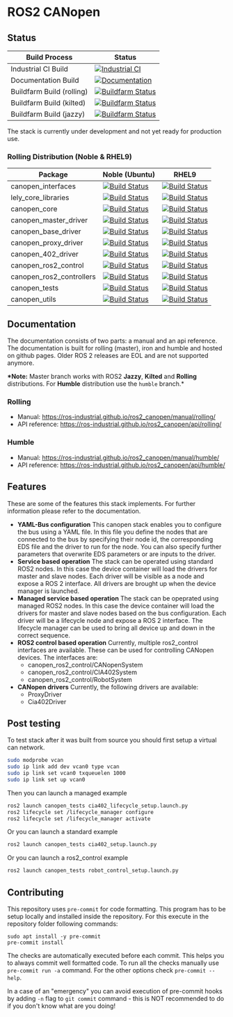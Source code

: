 # ROS2 CANopen

## Status

| Build Process             | Status                                                                                                                                                                                                               |
| ------------------------- | -------------------------------------------------------------------------------------------------------------------------------------------------------------------------------------------------------------------- |
| Industrial CI Build       | [![Industrial CI](https://github.com/ros-industrial/ros2_canopen/actions/workflows/rolling.yml/badge.svg)](https://github.com/ros-industrial/ros2_canopen/actions/workflows/rolling.yml)                             |
| Documentation Build       | [![Documentation](https://github.com/ros-industrial/ros2_canopen/actions/workflows/rolling_documentation.yml/badge.svg)](https://github.com/ros-industrial/ros2_canopen/actions/workflows/rolling_documentation.yml) |
| Buildfarm Build (rolling) | [![Buildfarm Status](https://build.ros2.org/job/Rdev__ros2_canopen__ubuntu_noble_amd64/badge/icon)](https://build.ros2.org/job/Rdev__ros2_canopen__ubuntu_noble_amd64/)                                              |
| Buildfarm Build (kilted)  | [![Buildfarm Status](https://build.ros2.org/job/Kdev__ros2_canopen__ubuntu_noble_amd64/badge/icon)](https://build.ros2.org/job/Kdev__ros2_canopen__ubuntu_noble_amd64/)                                              |
| Buildfarm Build (jazzy)   | [![Buildfarm Status](https://build.ros2.org/job/Jdev__ros2_canopen__ubuntu_noble_amd64/badge/icon)](https://build.ros2.org/job/Jdev__ros2_canopen__ubuntu_noble_amd64/)                                              |

The stack is currently under development and not yet ready for production use.

### Rolling Distribution (Noble & RHEL9)

| Package                  | Noble (Ubuntu)                                                                                                                                                                                                        | RHEL9                                                                                                                                                                                                                   |
| ------------------------ | --------------------------------------------------------------------------------------------------------------------------------------------------------------------------------------------------------------------- | ----------------------------------------------------------------------------------------------------------------------------------------------------------------------------------------------------------------------- |
| canopen_interfaces       | [![Build Status](https://build.ros2.org/job/Rbin_uN64__canopen_interfaces__ubuntu_noble_amd64__binary/badge/icon)](https://build.ros2.org/job/Rbin_uN64__canopen_interfaces__ubuntu_noble_amd64__binary/)             | [![Build Status](https://build.ros2.org/job/Rbin_rhel_el964__canopen_interfaces__rhel_9_x86_64__binary/badge/icon)](https://build.ros2.org/job/Rbin_rhel_el964__canopen_interfaces__rhel_9_x86_64__binary/)             |
| lely_core_libraries      | [![Build Status](https://build.ros2.org/job/Rbin_uN64__lely_core_libraries__ubuntu_noble_amd64__binary/badge/icon)](https://build.ros2.org/job/Rbin_uN64__lely_core_libraries__ubuntu_noble_amd64__binary/)           | [![Build Status](https://build.ros2.org/job/Rbin_rhel_el964__lely_core_libraries__rhel_9_x86_64__binary/badge/icon)](https://build.ros2.org/job/Rbin_rhel_el964__lely_core_libraries__rhel_9_x86_64__binary/)           |
| canopen_core             | [![Build Status](https://build.ros2.org/job/Rbin_uN64__canopen_core__ubuntu_noble_amd64__binary/badge/icon)](https://build.ros2.org/job/Rbin_uN64__canopen_core__ubuntu_noble_amd64__binary/)                         | [![Build Status](https://build.ros2.org/job/Rbin_rhel_el964__canopen_core__rhel_9_x86_64__binary/badge/icon)](https://build.ros2.org/job/Rbin_rhel_el964__canopen_core__rhel_9_x86_64__binary/)                         |
| canopen_master_driver    | [![Build Status](https://build.ros2.org/job/Rbin_uN64__canopen_master_driver__ubuntu_noble_amd64__binary/badge/icon)](https://build.ros2.org/job/Rbin_uN64__canopen_master_driver__ubuntu_noble_amd64__binary/)       | [![Build Status](https://build.ros2.org/job/Rbin_rhel_el964__canopen_master_driver__rhel_9_x86_64__binary/badge/icon)](https://build.ros2.org/job/Rbin_rhel_el964__canopen_master_driver__rhel_9_x86_64__binary/)       |
| canopen_base_driver      | [![Build Status](https://build.ros2.org/job/Rbin_uN64__canopen_base_driver__ubuntu_noble_amd64__binary/badge/icon)](https://build.ros2.org/job/Rbin_uN64__canopen_base_driver__ubuntu_noble_amd64__binary/)           | [![Build Status](https://build.ros2.org/job/Rbin_rhel_el964__canopen_base_driver__rhel_9_x86_64__binary/badge/icon)](https://build.ros2.org/job/Rbin_rhel_el964__canopen_base_driver__rhel_9_x86_64__binary/)           |
| canopen_proxy_driver     | [![Build Status](https://build.ros2.org/job/Rbin_uN64__canopen_proxy_driver__ubuntu_noble_amd64__binary/badge/icon)](https://build.ros2.org/job/Rbin_uN64__canopen_proxy_driver__ubuntu_noble_amd64__binary/)         | [![Build Status](https://build.ros2.org/job/Rbin_rhel_el964__canopen_proxy_driver__rhel_9_x86_64__binary/badge/icon)](https://build.ros2.org/job/Rbin_rhel_el964__canopen_proxy_driver__rhel_9_x86_64__binary/)         |
| canopen_402_driver       | [![Build Status](https://build.ros2.org/job/Rbin_uN64__canopen_402_driver__ubuntu_noble_amd64__binary/badge/icon)](https://build.ros2.org/job/Rbin_uN64__canopen_402_driver__ubuntu_noble_amd64__binary/)             | [![Build Status](https://build.ros2.org/job/Rbin_rhel_el964__canopen_402_driver__rhel_9_x86_64__binary/badge/icon)](https://build.ros2.org/job/Rbin_rhel_el964__canopen_402_driver__rhel_9_x86_64__binary/)             |
| canopen_ros2_control     | [![Build Status](https://build.ros2.org/job/Rbin_uN64__canopen_ros2_control__ubuntu_noble_amd64__binary/badge/icon)](https://build.ros2.org/job/Rbin_uN64__canopen_ros2_control__ubuntu_noble_amd64__binary/)         | [![Build Status](https://build.ros2.org/job/Rbin_rhel_el964__canopen_ros2_control__rhel_9_x86_64__binary/badge/icon)](https://build.ros2.org/job/Rbin_rhel_el964__canopen_ros2_control__rhel_9_x86_64__binary/)         |
| canopen_ros2_controllers | [![Build Status](https://build.ros2.org/job/Rbin_uN64__canopen_ros2_controllers__ubuntu_noble_amd64__binary/badge/icon)](https://build.ros2.org/job/Rbin_uN64__canopen_ros2_controllers__ubuntu_noble_amd64__binary/) | [![Build Status](https://build.ros2.org/job/Rbin_rhel_el964__canopen_ros2_controllers__rhel_9_x86_64__binary/badge/icon)](https://build.ros2.org/job/Rbin_rhel_el964__canopen_ros2_controllers__rhel_9_x86_64__binary/) |
| canopen_tests            | [![Build Status](https://build.ros2.org/job/Rbin_uN64__canopen_tests__ubuntu_noble_amd64__binary/badge/icon)](https://build.ros2.org/job/Rbin_uN64__canopen_tests__ubuntu_noble_amd64__binary/)                       | [![Build Status](https://build.ros2.org/job/Rbin_rhel_el964__canopen_tests__rhel_9_x86_64__binary/badge/icon)](https://build.ros2.org/job/Rbin_rhel_el964__canopen_tests__rhel_9_x86_64__binary/)                       |
| canopen_utils            | [![Build Status](https://build.ros2.org/job/Rbin_uN64__canopen_utils__ubuntu_noble_amd64__binary/badge/icon)](https://build.ros2.org/job/Rbin_uN64__canopen_utils__ubuntu_noble_amd64__binary/)                       | [![Build Status](https://build.ros2.org/job/Rbin_rhel_el964__canopen_utils__rhel_9_x86_64__binary/badge/icon)](https://build.ros2.org/job/Rbin_rhel_el964__canopen_utils__rhel_9_x86_64__binary/)                       |

## Documentation

The documentation consists of two parts: a manual and an api reference.
The documentation is built for rolling (master), iron and humble and hosted on github pages.
Older ROS 2 releases are EOL and are not supported anymore.

**\*Note:** Master branch works with ROS2 **Jazzy**, **Kilted** and **Rolling** distributions. For **Humble** distribution use the `humble` branch.\*

### Rolling

- Manual: https://ros-industrial.github.io/ros2_canopen/manual/rolling/
- API reference: https://ros-industrial.github.io/ros2_canopen/api/rolling/

### Humble

- Manual: https://ros-industrial.github.io/ros2_canopen/manual/humble/
- API reference: https://ros-industrial.github.io/ros2_canopen/api/humble/

## Features

These are some of the features this stack implements. For further information please refer to the documentation.

- **YAML-Bus configuration**
  This canopen stack enables you to configure the bus using a YAML file. In this file you define the nodes that are connected to the bus by specifying their node id, the corresponding EDS file and the driver to run for the node. You can also specify further parameters that overwrite EDS parameters or are inputs to the driver.
- **Service based operation**
  The stack can be operated using standard ROS2 nodes. In this case the device container will load the drivers for master and slave nodes. Each driver will be visible as a
  node and expose a ROS 2 interface. All drivers are brought up when the device manager is launched.
- **Managed service based operation**
  The stack can be opeprated using managed ROS2 nodes. In
  this case the device container will load the drivers for master and slave nodes based on the bus configuration. Each driver will be a lifecycle node and expose a ROS 2 interface. The lifecycle manager can be used to bring all
  device up and down in the correct sequence.
- **ROS2 control based operation**
  Currently, multiple ros2_control interfaces are available. These can be used for controlling CANopen devices. The interfaces are:
  - canopen_ros2_control/CANopenSystem
  - canopen_ros2_control/CIA402System
  - canopen_ros2_control/RobotSystem
- **CANopen drivers**
  Currently, the following drivers are available:
  - ProxyDriver
  - Cia402Driver

## Post testing

To test stack after it was built from source you should first setup a virtual can network.

```bash
sudo modprobe vcan
sudo ip link add dev vcan0 type vcan
sudo ip link set vcan0 txqueuelen 1000
sudo ip link set up vcan0
```

Then you can launch a managed example

```bash
ros2 launch canopen_tests cia402_lifecycle_setup.launch.py
ros2 lifecycle set /lifecycle_manager configure
ros2 lifecycle set /lifecycle_manager activate
```

Or you can launch a standard example

```bash
ros2 launch canopen_tests cia402_setup.launch.py
```

Or you can launch a ros2_control example

```bash
ros2 launch canopen_tests robot_control_setup.launch.py
```

## Contributing

This repository uses `pre-commit` for code formatting.
This program has to be setup locally and installed inside the repository.
For this execute in the repository folder following commands:

```
sudo apt install -y pre-commit
pre-commit install
```

The checks are automatically executed before each commit.
This helps you to always commit well formatted code.
To run all the checks manually use `pre-commit run -a` command.
For the other options check `pre-commit --help`.

In a case of an "emergency" you can avoid execution of pre-commit hooks by adding `-n` flag to `git commit` command - this is NOT recommended to do if you don't know what are you doing!
